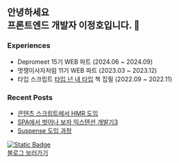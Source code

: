 ## 안녕하세요<br/>프론트엔드 개발자 이정호입니다. 🤔

### Experiences
- Depromeet 15기 WEB 파트 (2024.06 ~ 2024.09)
- 멋쟁이사자처럼 11기 WEB 파트 (2023.03 ~ 2023.12)
- 타입 스크립트 [타입 넌 내 타입](https://ridibooks.com/books/2773000062?_s=search&_q=%ED%83%80%EC%9E%85&_rdt_sid=search&_rdt_idx=6) 책 집필 (2022.09 ~ 2022.11)

### Recent Posts
- [콘텐츠 스크립트에서 HMR 도입](https://computercode.tistory.com/entry/%EC%BD%98%ED%85%90%EC%B8%A0-%EC%8A%A4%ED%81%AC%EB%A6%BD%ED%8A%B8%EC%97%90%EC%84%9C-HMR-%EB%8F%84%EC%9E%85)
- [SPA에서 벗어나 보자 익스텐션 개발기3](https://computercode.tistory.com/entry/SPA%EC%97%90%EC%84%9C-%EB%B2%97%EC%96%B4%EB%82%98-%EB%B3%B4%EC%9E%90-%EC%9D%B5%EC%8A%A4%ED%85%90%EC%85%98-%EA%B0%9C%EB%B0%9C%EA%B8%B03)
- [Suspense 도입 과정](https://computercode.tistory.com/entry/Suspense-%EB%8F%84%EC%9E%85-%EA%B3%BC%EC%A0%95)

[![Static Badge](https://img.shields.io/badge/Tistory-000000?style=flat&logo=Tistory&logoColor=white&link=https://computercode.tistory.com/)](https://computercode.tistory.com/)<br/>
[블로그 보러가기](https://computercode.tistory.com/)

<!--
**LeeJeongHooo/LeeJeongHooo** is a ✨ _special_ ✨ repository because its `README.md` (this file) appears on your GitHub profile.

Here are some ideas to get you started:

- 🔭 I’m currently working on ...
- 🌱 I’m currently learning ...
- 👯 I’m looking to collaborate on ...
- 🤔 I’m looking for help with ...
- 💬 Ask me about ...
- 📫 How to reach me: ...
- 😄 Pronouns: ...
- ⚡ Fun fact: ...
-->
